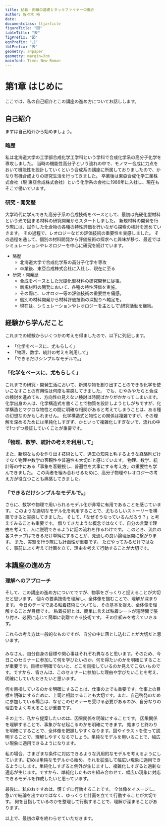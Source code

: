 ```yaml
---
title: 粘着・剥離の基礎とタッキファイヤーの働き
author: 佐々木 裕
date: 
documentclass: ltjarticle
figureTitle: "図"
tableTitle: "表"
figPrefix: "図"
eqnPrefix: "式"
tblPrefix: "表"
geometry: a4paper
geometry: margin=3cm
mainfont: Times New Roman
---
```


# 第1章 はじめに

ここでは、私の自己紹介とこの講座の進め方についてお話しします。

## 自己紹介

まずは自己紹介から始めましょう。

### 略歴

私は北海道大学の工学部合成化学工学科という学科で合成化学系の高分子化学を専攻しました。
当時の機能性高分子という流れの中で、モノマー合成に力点をおいて機能性を設計していくという合成系の講座に所属しておりましたので、かなり有機合成よりの研究生活を行ってきました。
卒業後は東亞合成化学工業株式会社（現 東亞合成株式会社）という化学系の会社に1986年に入社し、現在もそこで働いています。

### 研究・開発歴

大学時代に学んできた高分子系の合成技術をベースとして、最初は光硬化型材料という光で固まる材料の研究開発からスタートしました。
新規材料の開発を行う際には、試作した化合物の各種の特性評価を行いながら探索の検討を進めていきます。
その過程で、レオロジーなどの評価技術の重要性を実感しました。
その過程を通して、個別の材料開発から評価技術の探求へと興味が移り、最近ではシミュレーションやレオロジーを中心に研究を続けています。

* 略歴
  * 北海道大学で合成化学系の高分子化学を専攻
  * 卒業後、東亞合成株式会社に入社し、現在に至る
* 研究・開発歴
  * 合成をベースとした光硬化型材料の研究開発に従事。
  * 新規材料の開発において、各種の特性評価を実施。
  * その際に、レオロジー等の評価技術の重要性を痛感。
  * 個別の材料開発から材料評価技術の深掘りへ軸足を。
  * 現在は、シミュレーションやレオロジーを主として\\研究活動を継続。

## 経験から学んだこと

これまでの経験からいくつかの考えを得ましたので、以下に列記します。

* 「化学をベースに、尤もらしく」
* 「物理、数学、統計の考えを利用して」
* 「できるだけシンプルなモデルで。」

### 「化学をベースに、尤もらしく」

これまでの研究・開発生活において、新規な物を創り出すことのできる化学を使いこなすことの有用性は何度も実感してきました。
でも、むやみやたらと合成の検討を進めても、方向性の見えない検討は時間ばかりがかかってしまいます。
化学出身の人は、化学構造式を書くことで物質を設計しようとしがちですが、化学構造とマクロな物性との間に明確な相関があると考えてしまうことは、ある種の幻想なのかもしれません。
化学構造式と物性との関係は複雑ですが、その理解を深めるためには単純化しすぎず、かといって複雑化しすぎないで、流れの中で1つずつ検証していくことが重要です。
<!-- このような県境の過程で、物理や数学の考え方を活かしたシンプルなモデルを使いたいと思っています。 -->

### 「物理、数学、統計の考えを利用して」

また、新規なものを作り出す技術として、過去の知見と称するような経験則だけでなく物理や数学の客観性や普遍性も大切だと感じています。
物理、数学、統計等の中にある「事象を客観視し、普遍性を大事にする考え方」の重要性も学んできました。
この両者を組み合わせるために、高分子物理やレオロジーの考え方が役立つことも痛感してきました。

### 「できるだけシンプルなモデルで。」

さらに、数学や物理で用いられるモデル化が非常に有用であることを感じています。
このような適切なモデル化を利用することで、尤もらしいストーリーを構築できると実感してきました。
そして、「なぜそうなっているんだろう？」と考えてみることも重要です。
借りてきたような概念ではなくて、自分の言葉で理由を考えて、人に説明できるように話の流れを作るわけです。
このとき、流れの各ステップはできるだけ単純にすることが、見通しの良い論理展開に繋がります。
また、実験を行う際にも計画性が重要です。
ただやってみるだけではなく、事前によく考えて計画を立て、理由を考えて行動することが大切です。

## 本講座の進め方

### 理解へのアプローチ

そして、この講座の進め方についてですが、物事をざっくりと捉えることが大切だと思います。
個々の要素技術を理解し、全体像を掴むことで、理解が深まります。
今日のテーマである粘着技術についても、その基本を捉え、全体像を理解することが目標です。
粘着技術とは、簡単に言えば粘着シートが短時間で張り付き、必要に応じて簡単に剥離できる技術です。
その仕組みを考えていきます。

これらの考え方は一般的なものですが、自分の中に落とし込むことが大切だと思います。

### 

みなさん、自分自身の目標や関心事はそれぞれ異なると思います。そのため、今日このセミナーに参加して何を学びたいのか、何を得たいのかを明確にすることが重要です。目標が明確でないと、どこを目指しているのか見えてこないものです。ですから、皆さんは、このセミナーに参加した理由や学びたいことを考え、明確にしていただきたいと思います。

何を目指しているのかを明確にすることは、仕事の上でも重要です。仕事上の目標を明確にするために、上司と相談することも大切です。また、自己啓発のために参加している場合は、なぜこのセミナーを受ける必要があるのか、自分なりの理由をよく考えることが重要です。

その上で、私から提案したいのは、因果関係を明確にすることです。
因果関係を理解することで、事象がなぜ起こるのかを明確にできます。
始まりと終わりを明確にすることで、全体像を把握しやすくなります。図やイラストを使って説明することで、理解しやすくなるでしょう。単純なモデルを用いることで、幅広い現象に適用できるようになります。

私の場合、さまざまな条件に対応できるような汎用的なモデルを考えるようにしています。初めは単純なモデルから始め、それを拡張して幅広い現象に適用できるようにします。単純化しすぎると例外が生じますし、複雑化しすぎると過剰な適応が生じます。ですから、単純化したものを組み合わせて、幅広い現象に対応できるモデルを作成したいと思っています。

最後に、私のおすすめは、慌てずに行動することです。
全体像をイメージし、急いで結論を出すのではなく、ゆっくりと計画を立てて行動することが大切です。
何を目指しているのかを整理して行動することで、理解が深まることがあります。

以上で、最初の章を終わらせていただきます。